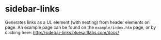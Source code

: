 # sidebar-links
Generates links as a UL element (with nesting) from header elements on page. An example page can be
found on the `example/index.htm` page, or by clicking here: <http://sidebar-links.bluesaltlabs.com/docs/> 
